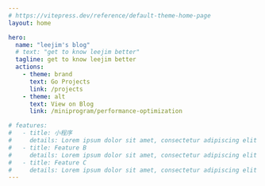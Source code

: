 ```yaml
---
# https://vitepress.dev/reference/default-theme-home-page
layout: home

hero:
  name: "leejim's blog"
  # text: "get to know leejim better"
  tagline: get to know leejim better
  actions:
    - theme: brand
      text: Go Projects
      link: /projects
    - theme: alt
      text: View on Blog
      link: /miniprogram/performance-optimization

# features:
#   - title: 小程序
#     details: Lorem ipsum dolor sit amet, consectetur adipiscing elit
#   - title: Feature B
#     details: Lorem ipsum dolor sit amet, consectetur adipiscing elit
#   - title: Feature C
#     details: Lorem ipsum dolor sit amet, consectetur adipiscing elit
---
```


